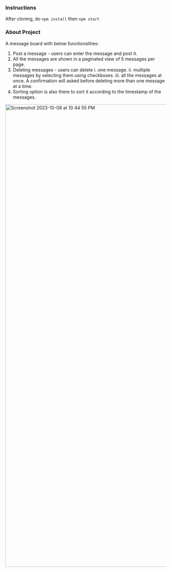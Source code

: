 ### Instructions
After cloning,
do `npm install` then `npm start`


### About Project
A message board with below functionalities:

1. Post a message - users can enter the message and post it.
2. All the messages are shown in a paginated view of 5 messages per page.
3. Deleting messages - users can delete
     i. one message.
     ii. multiple messages by selecting them using checkboxes.
     iii. all the messages at once.
  A confirmation will asked before deleting more than one message at a time.
4. Sorting option is also there to sort it according to the timestamp of the messages.
   
<img width="1440" alt="Screenshot 2023-10-08 at 10 44 55 PM" src="https://github.com/Vaneet47/message-board/assets/57726757/95d62495-a5f1-417b-9052-1999e9937c30">



